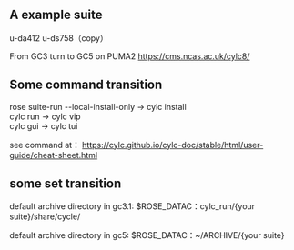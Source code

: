 ## A example suite
u-da412
u-ds758（copy）

From GC3 turn to GC5 on PUMA2
https://cms.ncas.ac.uk/cylc8/ 



## Some command transition
rose suite-run --local-install-only -> cylc install  
cylc run -> cylc vip   
cylc gui -> cylc tui  

see command at：
https://cylc.github.io/cylc-doc/stable/html/user-guide/cheat-sheet.html

## some set transition
default archive directory in gc3.1:
$ROSE_DATAC：cylc_run/{your suite}/share/cycle/

default archive directory in gc5:
$ROSE_DATAC：~/ARCHIVE/{your suite}





